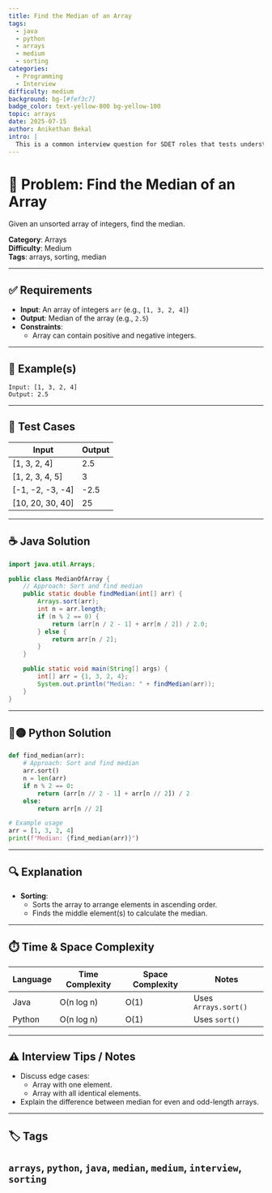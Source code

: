 ```yaml
---
title: Find the Median of an Array
tags:
  - java
  - python
  - arrays
  - medium
  - sorting
categories:
  - Programming
  - Interview
difficulty: medium
background: bg-[#fef3c7]
badge_color: text-yellow-800 bg-yellow-100
topic: arrays
date: 2025-07-15
author: Anikethan Bekal
intro: |
  This is a common interview question for SDET roles that tests understanding of array manipulation and sorting techniques.
---
```


# 🧠 Problem: Find the Median of an Array

Given an unsorted array of integers, find the median.

**Category**: Arrays  
**Difficulty**: Medium  
**Tags**: arrays, sorting, median

---

## ✅ Requirements
- **Input**: An array of integers `arr` (e.g., `[1, 3, 2, 4]`)
- **Output**: Median of the array (e.g., `2.5`)
- **Constraints**:
  - Array can contain positive and negative integers.

---

## 🧪 Example(s)
```text
Input: [1, 3, 2, 4]
Output: 2.5
```

---

## 🧪 Test Cases
| Input              | Output |
|---------------------|--------|
| [1, 3, 2, 4]        | 2.5    |
| [1, 2, 3, 4, 5]     | 3      |
| [-1, -2, -3, -4]    | -2.5   |
| [10, 20, 30, 40]    | 25     |

---

## ☕ Java Solution
```java
import java.util.Arrays;

public class MedianOfArray {
    // Approach: Sort and find median
    public static double findMedian(int[] arr) {
        Arrays.sort(arr);
        int n = arr.length;
        if (n % 2 == 0) {
            return (arr[n / 2 - 1] + arr[n / 2]) / 2.0;
        } else {
            return arr[n / 2];
        }
    }

    public static void main(String[] args) {
        int[] arr = {1, 3, 2, 4};
        System.out.println("Median: " + findMedian(arr));
    }
}
```

---

## 🔵🟡 Python Solution
```python
def find_median(arr):
    # Approach: Sort and find median
    arr.sort()
    n = len(arr)
    if n % 2 == 0:
        return (arr[n // 2 - 1] + arr[n // 2]) / 2
    else:
        return arr[n // 2]

# Example usage
arr = [1, 3, 2, 4]
print(f"Median: {find_median(arr)}")
```

---

## 🔍 Explanation
- **Sorting**:
  - Sorts the array to arrange elements in ascending order.
  - Finds the middle element(s) to calculate the median.

---

## ⏱️ Time & Space Complexity
| Language | Time Complexity | Space Complexity | Notes |
|----------|-----------------|------------------|-------|
| Java     | O(n log n)      | O(1)             | Uses `Arrays.sort()` |
| Python   | O(n log n)      | O(1)             | Uses `sort()` |

---

## ⚠️ Interview Tips / Notes
- Discuss edge cases:
  - Array with one element.
  - Array with all identical elements.
- Explain the difference between median for even and odd-length arrays.

---

## 🏷 Tags
`arrays`, `python`, `java`, `median`, `medium`, `interview`, `sorting`
---
